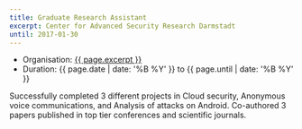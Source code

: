 ```yaml
---
title: Graduate Research Assistant
excerpt: Center for Advanced Security Research Darmstadt
until: 2017-01-30
---
```

- Organisation: [{{ page.excerpt }}](https://www.cysec.tu-darmstadt.de/our_research/collaborative_projects/cased.en.jsp)
- Duration:  {{ page.date | date: '%B %Y' }} to {{ page.until | date: '%B %Y' }}

Successfully completed 3 different projects in Cloud security, Anonymous voice communications, and Analysis of attacks on Android. Co-authored 3 papers published in top tier conferences and scientific journals.
